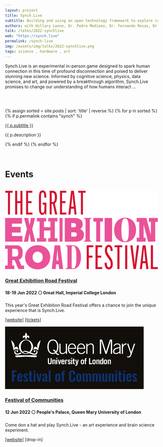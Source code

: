 ```yaml
---
layout: project
title: Synch.Live
subtitle: Building and using an open technology framework to explore collective emergent behaviour in humans.
authors: with Hillary Leone, Dr. Pedro Mediano, Dr. Fernando Rosas, Dr. Daniel Bor, Andrei Sas
talk: /talks/2022-synchlive
web: "https://synch.live"
permalink: /synch-live
img: /assets/img/talks/2022-synchlive.png
tags: science , hardware , art
---
```


Synch.Live is an experimental in-person game designed to spark human connection in this time of profound disconnection and poised to deliver stunning new science. Informed by cognitive science, physics, data science, and art, and powered by a breakthrough algorithm, Synch.Live promises to change our understanding of how humans interact ...

<br/>
<br/>

{% assign sorted = site.posts | sort: 'title' | reverse %}
{% for p in sorted %}
  {% if p.permalink contains "synch" %}
<p><a href="{{ p.url }}" target="_blank">{{ p.subtitle }}</a><br/></p>
<p>{{ p.description }}</p>
  {% endif %}
{% endfor %}

<br/>
<br/>
<br/>


# Events
<br/>
<div class="row">
<div class="col-1-of-3"><img src="assets/img/proj/gerf.svg"></div>
<div class="col-2-of-3">
<h3><a href="https://www.greatexhibitionroadfestival.co.uk" target="_blank" rel="noopener noreferrer">Great Exhibition Road Festival</a></h3>
<h4> 18-19 Jun 2022 ⚪ Great Hall, Imperial College London</h4>
<p>This year's Great Exhibition Road Festival offers a chance to join the unique experience that is Synch.Live.</p>
<p><a href="https://www.greatexhibitionroadfestival.co.uk/event/synchlive/" target="_blank">[website]</a> <a href="https://www.eventbrite.co.uk/e/synchlive-tickets-342615571397" target="_blank">[tickets]</a></p>
</div>
</div>

<div class="row">
<div class="col-1-of-3"><img src="assets/img/proj/qmul-foc.png"></div>
<div class="col-2-of-3">
<h3><a href="https://www.qmul.ac.uk/festival/about/" target="_blank" rel="noopener noreferrer">Festival of Communities</a></h3>
<h4>12 Jun 2022 ⚪ People's Palace, Queen Mary University of London</h4>
<p>Come don a hat and play Synch.Live - an art experience and brain science experiment.</p>
<p><a href="https://www.qmul.ac.uk/festival/festival-programme-2022/sunday-12-june--queen-mary-mile-end-campus/">[website]</a> [drop-in]</p>
</div>
</div>

